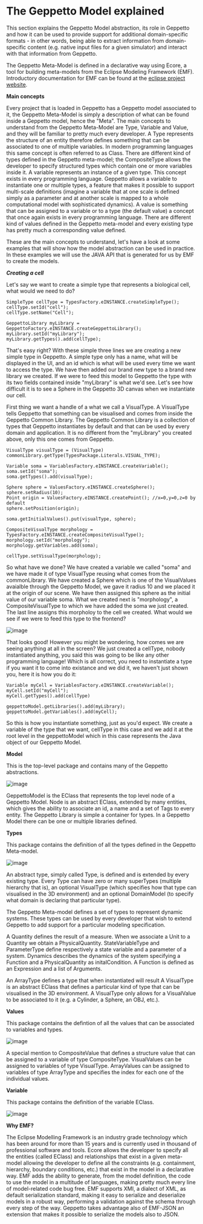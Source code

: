 # The Geppetto Model explained

This section explains the Geppetto Model abstraction, its role in
Geppetto and how it can be used to provide support for additional
domain-specific formats - in other words, being able to extract
information from domain-specific content (e.g. native input files for a
given simulator) and interact with that information from Geppetto.

The Geppetto Meta-Model is defined in a declarative way using Ecore, a
tool for building meta-models from the Eclipse Modeling Framework (EMF).
Introductory documentation for EMF can be found at the [eclipse project
website](http://www.eclipse.org/modeling/emf/docs/?).

**Main concepts**

Every project that is loaded in Geppetto has a Geppetto model associated
to it, the Geppetto Meta-Model is simply a description of what can be
found inside a Geppetto model, hence the "Meta". The main concepts to
understand from the Geppetto Meta-Model are Type, Variable and Value,
and they will be familiar to pretty much every developer. A Type
represents the structure of an entity therefore defines something that
can be associated to one of multiple variables. In modern programming
languages this same concept is often referred to as Class. There are
different kind of types defined in the Geppetto meta-model; the
CompositeType allows the developer to specify structured types which
contain one or more variables inside it. A variable represents an
instance of a given type. This concept exists in every programming
language. Geppetto allows a variable to instantiate one or multiple
types, a feature that makes it possible to support multi-scale
definitions (imagine a variable that at one scale is defined simply as a
parameter and at another scale is mapped to a whole computational model
with sophisticated dynamics). A value is something that can be assigned
to a variable or to a type (the default value) a concept that once again
exists in every programming language. There are different kind of values
defined in the Geppetto meta-model and every existing type has pretty
much a corresponding value defined.

These are the main concepts to understand, let's have a look at some
examples that will show how the model abstraction can be used in
practice. In these examples we will use the JAVA API that is generated
for us by EMF to create the models.

***Creating a cell***

Let's say we want to create a simple type that represents a biological
cell, what would we need to do?

``` {.sourceCode .java}
SimpleType cellType = TypesFactory.eINSTANCE.createSimpleType();
cellType.setId("cell");
cellType.setName("Cell");

GeppettoLibrary myLibrary = GeppettoFactory.eINSTANCE.createGeppettoLibrary();
myLibrary.setId("myLibrary");
myLibrary.getTypes().add(cellType);
```

That's easy right? With these simple three lines we are creating a new
simple type in Geppetto. A simple type only has a name, what will be
displayed in the UI, and an id which is what will be used every time we
want to access the type. We have then added our brand new type to a
brand new library we created. If we were to feed this model to Geppetto
the type with its two fields contained inside "myLibrary" is what we'd
see. Let's see how difficult it is to see a Sphere in the Geppetto 3D
canvas when we instantiate our cell.

First thing we want a handle of a what we call a VisualType. A
VisualType tells Geppetto that something can be visualised and comes
from inside the Geppetto Common Library. The Geppetto Common Library is
a collection of types that Geppetto instantiates by default and that can
be used by every domain and application. It is no different from the
"myLibrary" you created above, only this one comes from Geppetto.

``` {.sourceCode .java}
VisualType visualType = (VisualType) commonLibrary.getType(TypesPackage.Literals.VISUAL_TYPE);

Variable soma = VariablesFactory.eINSTANCE.createVariable();
soma.setId("soma");
soma.getTypes().add(visualType);

Sphere sphere = ValuesFactory.eINSTANCE.createSphere();
sphere.setRadius(10);
Point origin = ValuesFactory.eINSTANCE.createPoint(); //x=0,y=0,z=0 by default
sphere.setPosition(origin);

soma.getInitialValues().put(visualType, sphere);

CompositeVisualType morphology = TypesFactory.eINSTANCE.createCompositeVisualType();
morphology.setId("morphology");
morphology.getVariables.add(soma);

cellType.setVisualType(morphology);
```

So what have we done? We have created a variable we called "soma" and we
have made it of type VisualType reusing what comes from the
commonLibrary. We have created a Sphere which is one of the VisualValues
avaialble through the Geppetto Model, we gave it radius 10 and we placed
it at the origin of our scene. We have then assigned this sphere as the
initial value of our variable soma. What we created next is
"morphology", a CompositeVisualType to which we have added the soma we
just created. The last line assigns this morpholoy to the cell we
created. What would we see if we were to feed this type to the frontend?

![image](images/model/sphere.png)

That looks good! However you might be wondering, how comes we are seeing
anything at all in the screen? We just created a cellType, nobody
instantiated anything, you said this was going to be like any other
programming language! Which is all correct, you need to instantiate a
type if you want it to come into existance and we did it, we haven't
just shown you, here it is how you do it:

``` {.sourceCode .java}
Variable myCell = VariablesFactory.eINSTANCE.createVariable();
myCell.setId("myCell");
myCell.getTypes().add(cellType)

geppettoModel.getLibraries().add(myLibrary);
geppettoModel.getVariables().add(myCell);
```

So this is how you instantiate something, just as you'd expect. We
create a variable of the type that we want, cellType in this case and we
add it at the root level in the geppettoModel which in this case
represents the Java object of our Geppetto Model.

**Model**

This is the top-level package and contains many of the Geppetto
abstractions.

![image](images/model/model.png)

GeppettoModel is the EClass that represents the top level node of a
Geppetto Model. Node is an abstract EClass, extended by many entities,
which gives the ability to associate an id, a name and a set of Tags to
every entity. The Geppetto Library is simple a container for types. In a
Geppetto Model there can be one or multiple libraries defined.

**Types**

This package contains the definition of all the types defined in the
Geppetto Meta-model.

![image](images/model/types.png)

An abstract type, simply called Type, is defined and is extended by
every existing type. Every Type can have zero or many superTypes
(multiple hierarchy that is), an optional VisualType (which specifies
how that type can visualised in the 3D environment) and an optional
DomainModel (to specify what domain is declaring that particular type).

The Geppetto Meta-model defines a set of types to represent dynamic
systems. These types can be used by every developer that wish to extend
Geppetto to add support for a particular modeling specification.

A Quantity defines the result of a measure. When we associate a Unit to
a Quantity we obtain a PhysicalQuantity. StateVariableType and
ParameterType define respectively a state variable and a parameter of a
system. Dynamics describes the dynamics of the system specifying a
Function and a PhysicalQuantity as initalCondition. A Function is
defined as an Expression and a list of Arguments.

An ArrayType defines a type that when instantiated will result A
VisualType is an abstract EClass that defines a particular kind of type
that can be visualised in the 3D environment. A VisualType only allows
for a VisualValue to be associated to it (e.g. a Cylinder, a Sphere, an
OBJ, etc.).

**Values**

This package contains the defintion of all the values that can be
associated to variables and types.

![image](images/model/values.png)

A special mention to CompositeValue that defines a structure value that
can be assigned to a variable of type CompositeType. VisualValues can be
assigned to variables of type VisualType. ArrayValues can be assigned to
variables of type ArrayType and specifies the index for each one of the
individual values.

**Variable**

This package contains the definition of the variable EClass.

![image](images/model/variables.png)

**Why EMF?**

The Eclipse Modelling Framework is an industry grade technology which
has been around for more than 15 years and is currently used in thousand
of professional software and tools. Ecore allows the developer to
specify all the entities (called EClass) and relationships that exist in
a given meta-model allowing the developer to define all the constraints
(e.g. containment, hierarchy, boundary conditions, etc.) that exist in
the model in a declarative way. EMF adds the ability to generate, from
the model definition, the code to use the model in a multitude of
languages, making pretty much every line of model-related code bug free.
EMF supports XMI, a dialect of XML, as default serialization standard,
making it easy to serialize and deserialize models in a robust way,
performing a validation against the schema through every step of the
way. Geppetto takes advantage also of EMF-JSON an extension that makes
it possible to serialize the models also to JSON.
